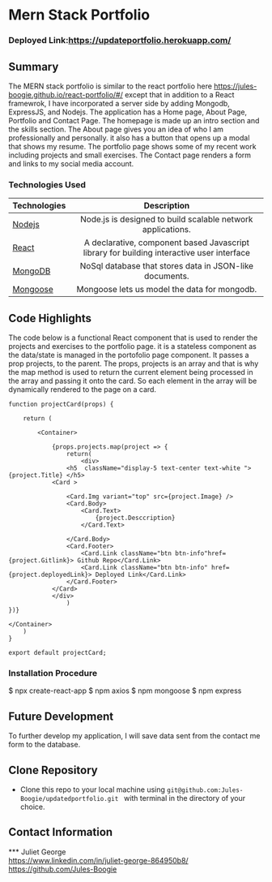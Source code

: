 # Mern Stack Portfolio

### Deployed Link:https://updateportfolio.herokuapp.com/


## Summary 

The MERN stack portfolio is similar to the react portfolio here https://jules-boogie.github.io/react-portfolio/#/ except that in addition to a React framewrok, I have incorporated a server side by adding Mongodb, ExpressJS, and Nodejs. 
The application has a Home page, About Page, Portfolio and Contact Page. The homepage is made up an intro section and the skills section. The About page gives you an idea of who I am professionally and personally. it also has a button that opens up a modal that shows my resume. The portfolio page shows some of my recent work including projects and small exercises. The Contact page renders a form and links to my social media account. 



### Technologies Used
| Technologies | Description  |
|---------------------------------------------------------------------------|:------------------------------------------------------------------------------------------------------------------:|
| [Nodejs](https://nodejs.org/en/docs/)                                     |             Node.js is designed to build scalable network applications.                 |
| [React](https://reactjs.org/)                |   A declarative, component based Javascript library for building interactive user interface                 |
| [MongoDB](https://www.mongodb.com/)                |   NoSql database that stores data in JSON-like documents.                |
| [Mongoose](https://mongoosejs.com/)                |  Mongoose lets us model the data for mongodb.                |

## Code Highlights
 The code below is a functional React component that is used to render the projects and exercises to the portfolio page. it is a stateless component as the data/state is managed in the portofolio page component. It passes a prop projects, to the parent. The props, projects is an array and that is why the map method is used to return the current element being processed in the array and passing it onto the card. So each element in the array will be dynamically rendered to the page on a card. 
```
function projectCard(props) {

    return (

        <Container>
            
            {props.projects.map(project => {
                return(
                    <div>
                <h5  className="display-5 text-center text-white "> {project.Title} </h5>
            <Card >
            
                <Card.Img variant="top" src={project.Image} />
                <Card.Body>
                    <Card.Text>
                        {project.Desccription}
                    </Card.Text>
                   
                </Card.Body>
                <Card.Footer>
                    <Card.Link className="btn btn-info"href={project.Gitlink}> Github Repo</Card.Link>
                    <Card.Link className="btn btn-info" href={project.deployedLink}> Deployed Link</Card.Link>
                </Card.Footer>
            </Card>
            </div>
                )
})}

</Container>
    )
}

export default projectCard;
```

### Installation Procedure
$ npx create-react-app <myappname>
$ npm axios
$ npm mongoose
$ npm express
  
## Future Development
 To further develop my application, I will save data sent from the contact me form to the database.

## Clone Repository
 - Clone this repo to your local machine using ```git@github.com:Jules-Boogie/updatedportfolio.git ``` with terminal in the directory of your choice. 



## Contact Information
*** Juliet George   
https://www.linkedin.com/in/juliet-george-864950b8/
https://github.com/Jules-Boogie 

  

